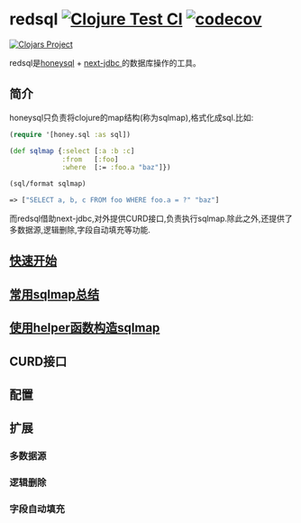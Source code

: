 # redsql [![Clojure Test CI](https://github.com/ZZGit/redsql/actions/workflows/test.yml/badge.svg)](https://github.com/ZZGit/redsql/actions/workflows/test.yml) [![codecov](https://codecov.io/gh/ZZGit/redsql/branch/main/graph/badge.svg?token=9LU5MCSHCX)](https://codecov.io/gh/ZZGit/redsql)

[![Clojars Project](https://img.shields.io/clojars/v/org.clojars.redcreation/redsql.svg)](https://clojars.org/org.clojars.redcreation/redsql)

redsql是[honeysql](https://github.com/seancorfield/honeysql) + [next-jdbc
](https://github.com/seancorfield/next-jdbc)的数据库操作的工具。

## 简介

honeysql只负责将clojure的map结构(称为sqlmap),格式化成sql.比如:
```clojure
(require '[honey.sql :as sql])

(def sqlmap {:select [:a :b :c]
             :from   [:foo]
             :where  [:= :foo.a "baz"]})

(sql/format sqlmap)

=> ["SELECT a, b, c FROM foo WHERE foo.a = ?" "baz"]
```

而redsql借助next-jdbc,对外提供CURD接口,负责执行sqlmap.除此之外,还提供了多数据源,逻辑删除,字段自动填充等功能.

## [快速开始](./doc/getting-started.md)

## [常用sqlmap总结](./doc/sqlmap-summary.md)

## [使用helper函数构造sqlmap](./doc/use-helper-build-sqlmap.md)

## CURD接口

## 配置

## 扩展

### 多数据源

### 逻辑删除

### 字段自动填充
